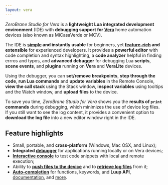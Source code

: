 ```yaml
---
layout: vera
---
```


_ZeroBrane Studio for Vera_ is a **lightweight Lua integrated development environment** (IDE)
with **debugging support for [Vera](http://getvera.com/)**
home automation devices (also known as MiCasaVerde or MCV).

The IDE is **[simple](vera-getting-started.html) and instantly usable** for beginners,
yet **[feature-rich](vera-features.html) and extensible** for experienced developers.
It provides a **powerful editor** with code completion and syntax highlighting,
a **code analyzer** helpful in finding errros and typos,
and **advanced debugger** for debugging Lua **scripts**, **scene events**, and **plugins**
running on **Vera** and **VeraLite** devices.

Using the debugger, you can **set/remove breakpoints**,
**step through the code**,
**run Lua commands** and **update variables** in the Remote Console,
**view the call stack** using the Stack window,
**inspect variables** using tooltips and the Watch window,
and **upload files** to the device.

To save you time, _ZeroBrane Studio for Vera_ shows you the **results of `print` commands** during debugging, which minimizes the use of device log files.
If you still want to see the log content, it provides a convenient option to **download the log file** into a new editor window right in the IDE.

## Feature highlights

* Small, portable, and **cross-platform** (Windows, Mac OSX, and Linux);
* **Integrated [debugger](vera-debugging.html)** for applications running locally or on Vera devices;
* **[Interactive console](vera-getting-started.html#console-window)** to test code snippets with local and remote execution;
* Ability to **[push files to the device](vera-getting-started.html#vera-functions)** and to **[retrieve log files](vera-getting-started.html#vera-functions)** from it;
* **[Auto-completion](vera-getting-started.html#autocomplete)** for functions, keywords, and **Luup API**, [documentation](vera-documentation.html), and [more](vera-features.html).
